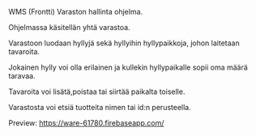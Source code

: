 WMS (Frontti)
Varaston hallinta ohjelma.

Ohjelmassa käsitellän yhtä varastoa.

Varastoon luodaan hyllyjä sekä hyllyihin hyllypaikkoja, johon laitetaan tavaroita.

Jokainen hylly voi olla erilainen ja kullekin hyllypaikalle sopii oma määrä taravaa.

Tavaroita voi lisätä,poistaa tai siirtää paikalta toiselle.

Varastosta voi etsiä tuotteita nimen tai id:n perusteella.


Preview: https://ware-61780.firebaseapp.com/

